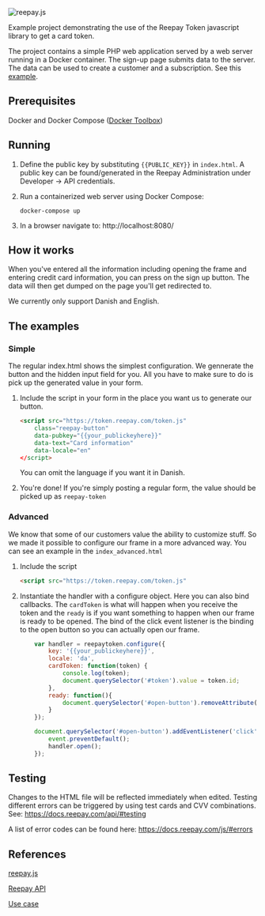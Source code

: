 ![reepay.js](https://docs.reepay.com/js/images/logo.png "reepay.js")

Example project demonstrating the use of the Reepay Token javascript library to get a card token.

The project contains a simple PHP web application served by a web server running in a Docker container. The sign-up page submits data to the server. The data can be used to create a customer and a subscription. See this [example](https://github.com/reepay/reepay-examples/wiki/Simple-subscription-handling#create-customer-and-subscription).

## Prerequisites

Docker and Docker Compose ([Docker Toolbox](https://www.docker.com/products/docker-toolbox))

## Running

1. Define the public key by substituting `{{PUBLIC_KEY}}` in `index.html`. A public key can be found/generated in the Reepay Administration under Developer -> API credentials.

2. Run a containerized web server using Docker Compose:

    `docker-compose up`

3. In a browser navigate to: http://localhost:8080/

## How it works

When you've entered all the information including opening the frame and entering credit card information,
you can press on the sign up button. The data will then get dumped on the
page you'll get redirected to.

We currently only support Danish and English.

## The examples

### Simple
The regular index.html shows the simplest configuration. We gennerate the
button and the hidden input field for you. All you have to make sure to do
is pick up the generated value in your form.

1. Include the script in your form in the place you want us to generate our button.
    ```html
    <script src="https://token.reepay.com/token.js"
        class="reepay-button"
        data-pubkey="{{your_publickeyhere}}"
        data-text="Card information"
        data-locale="en"
    </script>
    ```
    You can omit the language if you want it in Danish.

2. You're done! If you're simply posting a regular form, the value should
be picked up as `reepay-token`



### Advanced
We know that some of our customers value the ability to customize stuff.
So we made it possible to configure our frame in a more advanced way.
You can see an example in the `index_advanced.html`

1. Include the script
    ```html
    <script src="https://token.reepay.com/token.js"
    ```
2. Instantiate the handler with a configure object. Here you can also bind
callbacks. The `cardToken` is what will happen when you receive the token
and the `ready` is if you want something to happen when our frame is ready to be opened.
The bind of the click event listener is the binding to the open button so
you can actually open our frame.
    ```js
        var handler = reepaytoken.configure({
            key: '{{your_publickeyhere}}',
            locale: 'da',
            cardToken: function(token) {
                console.log(token);
                document.querySelector('#token').value = token.id;
            },
            ready: function(){
                document.querySelector('#open-button').removeAttribute('disabled');
            }
        });

        document.querySelector('#open-button').addEventListener('click', function(event) {
            event.preventDefault();
            handler.open();
        });
    ```

## Testing

Changes to the HTML file will be reflected immediately when edited. Testing different errors can be triggered by using test cards and CVV combinations. See: https://docs.reepay.com/api/#testing

A list of error codes can be found here: https://docs.reepay.com/js/#errors

## References

[reepay.js](https://docs.reepay.com/js/)

[Reepay API](https://docs.reepay.com/api/)

[Use case](https://github.com/reepay/reepay-examples/wiki/Simple-subscription-handling)
